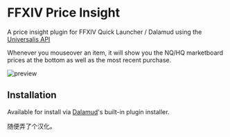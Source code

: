 # FFXIV Price Insight

A price insight plugin for FFXIV Quick Launcher / Dalamud using the [Universalis API](https://universalis.app/)

Whenever you mouseover an item, it will show you the NQ/HQ marketboard prices at the bottom as well as the most recent purchase.

![preview](images/image1.png)

## Installation

Available for install via [Dalamud](https://github.com/goatcorp/FFXIVQuickLauncher)'s built-in plugin installer.

随便弄了个汉化。
